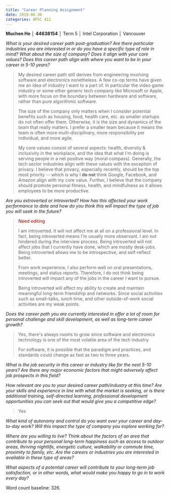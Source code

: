 ```yaml
---
title: "Career Planning Assignment"
date: 2019-06-30
categories: APSC 411
---
```


**Muchen He** &#x2502; **44638154** &#x2502; Term 5 &#x2502; Intel Corporation &#x2502; Vancouver

*What is your desired career path post-graduation? Are there particular industries you are interested in or do you have a*
*specific type of role in mind? What about the size of company? Does it align with your core values? Does this career path align with where you want to be in your career in 5-10 years?*

> My desired career path still derives from engineering involving software and electronics nonetheless. A few co-op terms have given me an idea of industry I want to a part of. In particular the video game industry or some other generic tech company like Microsoft or Apple, with more focus on the boundary between hardware and software, rather than pure algorithmic software.
>
> The size of the company only matters when I consider potential benefits such as housing, food, health care, etc. as smaller startups do not often offer them. Otherwise, it is the size and dynamics of the *team* that really matters. I prefer a smaller team because it means the team is often more multi-disciplinary, more responsibility per individual, and more agile.
>
> My core values consist of several aspects: health, diversity & inclusivity in the workplace, and the idea that what I'm doing is serving people in a net positive way (moral compass). Generally, the tech sector industries align with these values with the exception of privacy. I believe that privacy, especially recently, should be the top most priority -- which is why I **do not** think Google, Facebook, and Amazon align with my core value. Further, I believe that the company should promote personal fitness, health, and mindfulness as it allows employees to be more productive. 

*Are you extroverted or introverted? How has this affected your work performance to date and how do you think this will*
*impact the type of job you will seek in the future?*

> <span style="color: #800">Need editing</span>
>
> I am introverted. It will not affect me at all on a professional level. In fact, being introverted means I'm usually more observant. I am not hindered during the interview process. Being introverted will not affect jobs that I currently have done, which are mostly desk-jobs. Being introverted allows me to be introspective, and self-reflect better.
>
> From work experience, I also perform well on oral presentations, meetings, and status reports. Therefore, I do not think being introverted will impact any of the jobs in the career I want to pursue.
>
> Being introverted will affect my ability to create and maintain meaningful long-term friendship and networks. Since social activities such as small-talks, lunch time, and other outside-of-work social activities are my weak points. 

*Does the career path you are currently interested in offer a lot of room for personal challenge and skill development, as*
*well as long-term career growth?*

> Yes, there's always rooms to grow since software and electronics technology is one of the most volatile area of the tech industry. 
>
> For software, it is possible that the paradigm and practices, and standards could change as fast as two to three years.

*What is the job security in this career or industry like for the next 5-10 years? Are there any major economic factors that*
*might adversely affect job prospects in this field?*

> 

*How relevant are you to your desired career path/industry at this time? Are your skills and experience in line with what the market is seeking, or is there additional training, self-directed learning, professional development opportunities you can seek out that would give you a competitive edge?*

> Yes

*What kind of autonomy and control do you want over your career and day-to-day work? Will this impact the type of*
*company you explore working for?*

> 

*Where are you willing to live? Think about the factors of an area that contribute to your personal long-term happiness such as access to outdoor areas, thriving nightlife, energetic culture, walkability or commute time, proximity to family, etc. Are the careers or industries you are interested in available in these type of areas?*

> 

*What aspects of a potential career will contribute to your long-term job satisfaction, or in other words, what would make you happy to go in to work every day?*

> 

Word count baseline: 326.